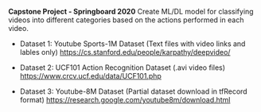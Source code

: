 **Capstone Project - Springboard 2020**
Create ML/DL model for classifying videos into different categories based on the actions performed in each video.

 - Dataset 1: Youtube Sports-1M Dataset (Text files with video links and lables only)
   https://cs.stanford.edu/people/karpathy/deepvideo/ 
   
 - Dataset 2: UCF101 Action Recognition Dataset (.avi video files) https://www.crcv.ucf.edu/data/UCF101.php 

 - Dataset 3: Youtube-8M Dataset (Partial dataset download in tfRecord format)
   https://research.google.com/youtube8m/download.html


